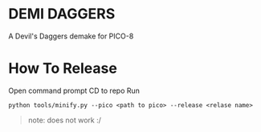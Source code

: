 # DEMI DAGGERS
A Devil's Daggers demake for PICO-8

# How To Release

Open command prompt
CD to repo
Run

    python tools/minify.py --pico <path to pico> --release <relase name>

> note: does not work :/



